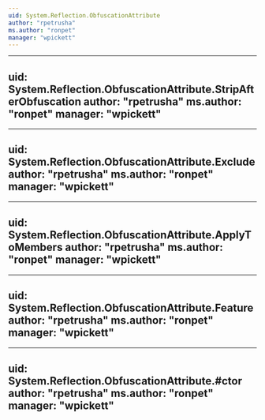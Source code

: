 ```yaml
---
uid: System.Reflection.ObfuscationAttribute
author: "rpetrusha"
ms.author: "ronpet"
manager: "wpickett"
---
```


---
uid: System.Reflection.ObfuscationAttribute.StripAfterObfuscation
author: "rpetrusha"
ms.author: "ronpet"
manager: "wpickett"
---

---
uid: System.Reflection.ObfuscationAttribute.Exclude
author: "rpetrusha"
ms.author: "ronpet"
manager: "wpickett"
---

---
uid: System.Reflection.ObfuscationAttribute.ApplyToMembers
author: "rpetrusha"
ms.author: "ronpet"
manager: "wpickett"
---

---
uid: System.Reflection.ObfuscationAttribute.Feature
author: "rpetrusha"
ms.author: "ronpet"
manager: "wpickett"
---

---
uid: System.Reflection.ObfuscationAttribute.#ctor
author: "rpetrusha"
ms.author: "ronpet"
manager: "wpickett"
---

